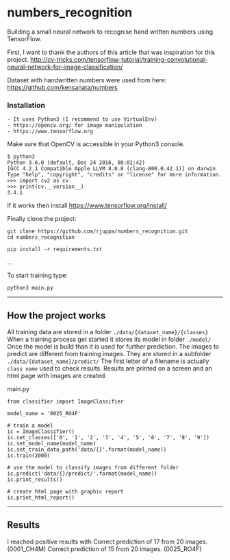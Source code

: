 # numbers_recognition
Building a small neural network to recognise hand written numbers using TensorFlow.


First, I want to thank the authors of this article that was inspiration for this project.
http://cv-tricks.com/tensorflow-tutorial/training-convolutional-neural-network-for-image-classification/

Dataset with handwritten numbers were used from here:
https://github.com/kensanata/numbers

### Installation
    - It uses Python3 (I recommend to use VirtualEnv)
    - https://opencv.org/ for image manipulation
    - https://www.tensorflow.org


Make sure that OpenCV is accessible in your Python3 console.
```
$ python3
Python 3.6.0 (default, Dec 24 2016, 08:01:42)
[GCC 4.2.1 Compatible Apple LLVM 8.0.0 (clang-800.0.42.1)] on darwin
Type "help", "copyright", "credits" or "license" for more information.
>>> import cv2 as cv
>>> print(cv.__version__)
3.4.1
```

If it works then install https://www.tensorflow.org/install/

Finally clone the project:
```
git clone https://github.com/rjuppa/numbers_recognition.git
cd numbers_recognition

pip install -r requirements.txt
```
...

To start training type:
```
python3 main.py
```


----
## How the project works

All training data are stored in a folder `./data/{dataset_name}/{classes}`
When a training process get started it stores its model in folder `./model/`
Once the model is build than it is used for further prediction. The images
to predict are different from training images. They are stored in
a subfolder `./data/{dataset_name}/predict/` The first letter of a filename
is actually `class name` used to check results. Results are printed on a screen
and an html page with images are created.

main.py
```
from classifier import ImageClassifier

model_name = '0025_RO4F'

# train a model
ic = ImageClassifier()
ic.set_classes(['0', '1', '2', '3', '4', '5', '6', '7', '8', '9'])
ic.set_model_name(model_name)
ic.set_train_data_path('data/{}'.format(model_name))
ic.train(2000)

# use the model to classify images from different folder
ic.predict('data/{}/predict/'.format(model_name))
ic.print_results()

# create html page with graphic report
ic.print_html_report()
```

----
## Results

I reached positive results with
Correct prediction of 17 from 20 images. (0001_CH4M)
Correct prediction of 15 from 20 images. (0025_RO4F)
